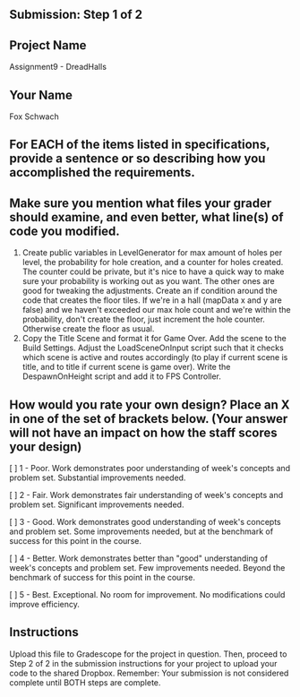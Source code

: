 ## Submission: Step 1 of 2

## Project Name

Assignment9 - DreadHalls

## Your Name

Fox Schwach

## For EACH of the items listed in specifications, provide a sentence or so describing how you accomplished the requirements. 
## Make sure you mention what files your grader should examine, and even better, what line(s) of code you modified.

1. Create public variables in LevelGenerator for max amount of holes per level, the probability for hole creation, and a counter for holes created. The counter could be private, but it's nice to have a quick way to make sure your probability is working out as you want. The other ones are good for tweaking the adjustments. Create an if condition around the code that creates the floor tiles. If we're in a hall (mapData x and y are false) and we haven't exceeded our max hole count and we're within the probability, don't create the floor, just increment the hole counter. Otherwise create the floor as usual.
2. Copy the Title Scene and format it for Game Over. Add the scene to the Build Settings. Adjust the LoadSceneOnInput script such that it checks which scene is active and routes accordingly (to play if current scene is title, and to title if current scene is game over). Write the DespawnOnHeight script and add it to FPS Controller. 

## How would you rate your own design? Place an X in one of the set of brackets below. (Your answer will not have an impact on how the staff scores your design)

[ ] 1 - Poor. Work demonstrates poor understanding of week's concepts and problem set. Substantial improvements needed.

[ ] 2 - Fair. Work demonstrates fair understanding of week's concepts and problem set. Significant improvements needed.

[ ] 3 - Good. Work demonstrates good understanding of week's concepts and problem set. Some improvements needed, but at the benchmark of success for this point in the course.

[ ] 4 - Better. Work demonstrates better than "good" understanding of week's concepts and problem set. Few improvements needed. Beyond the benchmark of success for this point in the course.

[ ] 5 - Best. Exceptional. No room for improvement. No modifications could improve efficiency.

## Instructions

Upload this file to Gradescope for the project in question. Then, proceed to Step 2 of 2 in the submission instructions for your project to upload your code to the shared Dropbox. Remember: Your submission is not considered complete until BOTH steps are complete.
